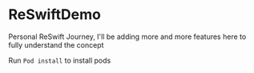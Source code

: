 # ReSwiftDemo
Personal ReSwift Journey, I'll be adding more and more features here to fully understand the concept


Run `Pod install` to install pods
